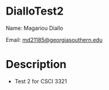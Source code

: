 # DialloTest2

Name: Magariou Diallo

Email: md21185@georgiasouthern.edu

# Description

- Test 2 for CSCI 3321
